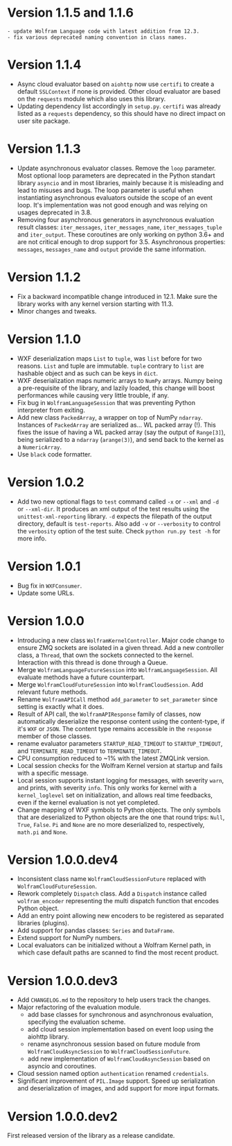 # Version 1.1.5 and 1.1.6
    - update Wolfram Language code with latest addition from 12.3.
    - fix various deprecated naming convention in class names.
    
# Version 1.1.4
- Async cloud evaluator based on `aiohttp` now use `certifi` to create a default `SSLContext` if none is provided. Other cloud evaluator are based on the `requests` module which also uses this library. 
- Updating dependency list accordingly in `setup.py`. `certifi` was already listed as a `requests` dependency, so this should have no direct impact on user site package.

# Version 1.1.3
- Update asynchronous evaluator classes. Remove the `loop` parameter. Most optional loop parameters are deprecated in the Python standart library `asyncio` and in most libraries, mainly because it is misleading and lead to misuses and bugs. The loop parameter is useful when instantiating asynchronous evaluators outside the scope of an event loop. It's implementation was not good enough and was relying on usages deprecated in 3.8.
- Removing four asynchronous generators in asynchronous evaluation result classes: `iter_messages`, `iter_messages_name`, `iter_messages_tuple` and `iter_output`. These coroutines are only working on python 3.6+ and are not critical enough to drop support for 3.5. Asynchronous properties: `messages`, `messages_name` and `output` provide the same information.

# Version 1.1.2
- Fix a backward incompatible change introduced in 12.1. Make sure the library works with any kernel version starting with 11.3.
- Minor changes and tweaks.

# Version 1.1.0
- WXF deserialization maps `List` to `tuple`, was `list` before for two reasons. `List` and tuple are immutable. `tuple` contrary to `list` are hashable object and as such can be keys in `dict`.
- WXF deserialization maps numeric arrays to `NumPy` arrays. Numpy being a pre-requisite of the library, and lazily loaded, this change will boost performances while causing very little trouble, if any.
- Fix bug in `WolframLanguageSession` that was preventing Python interpreter from exiting.
- Add new class `PackedArray`, a wrapper on top of NumPy `ndarray`. Instances of `PackedArray` are serialized as... WL packed array (!). This fixes the issue of having a WL packed array (say the output of `Range[3]`), being serialized to a `ndarray` (`arange(3)`), and send back to the kernel as a `NumericArray`. 
- Use `black` code formatter.

# Version 1.0.2
- Add two new optional flags to `test` command called `-x` or `--xml` and `-d` or `--xml-dir`. It produces an xml output of the test results using the `unittest-xml-reporting` library. `-d` expects the filepath of the output directory, default is `test-reports`. Also add `-v` or `--verbosity` to control the `verbosity` option of the test suite. Check `python run.py test -h` for more info.

# Version 1.0.1
- Bug fix in `WXFConsumer`.
- Update some URLs.

# Version 1.0.0
- Introducing a new class `WolframKernelController`. Major code change to ensure ZMQ sockets are isolated in a given thread. Add a new controller class, a `Thread`, that own the sockets connected to the kernel. Interaction with this thread is done through a Queue.
- Merge `WolframLanguageFutureSession` into `WolframLanguageSession`. All evaluate methods have a future counterpart.
- Merge `WolframCloudFutureSession` into `WolframCloudSession`. Add relevant future methods.
- Rename `WolframAPICall` method `add_parameter` to `set_parameter` since setting is exactly what it does.
- Result of API call, the `WolframAPIResponse` family of classes, now automatically deserialize the response content using the content-type, if it's `WXF` or `JSON`. The content type remains accessible in the `response` member of those classes.
- rename evaluator parameters `STARTUP_READ_TIMEOUT` to `STARTUP_TIMEOUT`, and `TERMINATE_READ_TIMEOUT` to `TERMINATE_TIMEOUT`.
- CPU consumption reduced to ~1% with the latest ZMQLink version.
- Local session checks for the Wolfram Kernel version at startup and fails with a specific message.
- Local session supports instant logging for messages, with severity `warn`, and prints, with severity `info`. This only works for kernel with a `kernel_loglevel` set on initialization, and allows real time feedbacks, even if the kernel evaluation is not yet completed.
- Change mapping of WXF symbols to Python objects. The only symbols that are deserialized to Python objects are the one that round trips: `Null`, `True`, `False`. `Pi` and `None` are no more deserialized to, respectively, `math.pi` and `None`.

# Version 1.0.0.dev4
- Inconsistent class name `WolframCloudSessionFuture` replaced with `WolframCloudFutureSession`.
- Rework completely `Dispatch` class. Add a `Dispatch` instance called `wolfram_encoder` representing the multi dispatch function that encodes Python object.
- Add an entry point allowing new encoders to be registered as separated libraries (plugins).
- Add support for pandas classes: `Series` and `DataFrame`.
- Extend support for NumPy numbers.
- Local evaluators can be initialized without a Wolfram Kernel path, in which case default paths are scanned to find the most recent product.

# Version 1.0.0.dev3
- Add `CHANGELOG.md` to the repository to help users track the changes.
- Major refactoring of the evaluation module.
    - add base classes for synchronous and asynchronous evaluation, specifying the evaluation scheme.
    - add cloud session implementation based on event loop using the aiohttp library.
    - rename asynchronous session based on future module from `WolframCloudAsyncSession` to `WolframCloudSessionFuture`.
    - add new implementation of `WolframCloudAsyncSession` based on asyncio and coroutines.
- Cloud session named option `authentication` renamed `credentials`.
- Significant improvement of `PIL.Image` support. Speed up serialization and deserialization of images, and add support for more input formats.

# Version 1.0.0.dev2
First released version of the library as a release candidate.